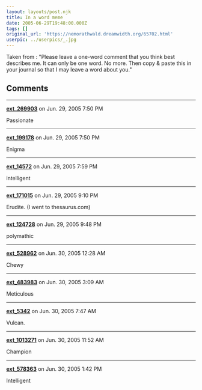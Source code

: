 ```yaml
---
layout: layouts/post.njk
title: In a word meme
date: 2005-06-29T19:48:00.000Z
tags: []
original_url: 'https://nemorathwald.dreamwidth.org/65702.html'
userpic: ../userpics/_.jpg
---
```

Taken from : "Please leave a one-word comment that you think best describes me. It can only be one word. No more. Then copy & paste this in your journal so that I may leave a word about you."

## Comments

---

**[ext_269903](https://www.dreamwidth.org/users/ext_269903)** on Jun. 29, 2005 7:50 PM

Passionate

---

**[ext_199178](https://www.dreamwidth.org/users/ext_199178)** on Jun. 29, 2005 7:50 PM

Enigma

---

**[ext_14572](https://www.dreamwidth.org/users/ext_14572)** on Jun. 29, 2005 7:59 PM

intelligent

---

**[ext_171015](https://www.dreamwidth.org/users/ext_171015)** on Jun. 29, 2005 9:10 PM

Erudite. (I went to thesaurus.com)

---

**[ext_124728](https://www.dreamwidth.org/users/ext_124728)** on Jun. 29, 2005 9:48 PM

polymathic

---

**[ext_528962](https://www.dreamwidth.org/users/ext_528962)** on Jun. 30, 2005 12:28 AM

Chewy

---

**[ext_483983](https://www.dreamwidth.org/users/ext_483983)** on Jun. 30, 2005 3:09 AM

Meticulous

---

**[ext_5342](https://www.dreamwidth.org/users/ext_5342)** on Jun. 30, 2005 7:47 AM

Vulcan.

---

**[ext_1013271](https://www.dreamwidth.org/users/ext_1013271)** on Jun. 30, 2005 11:52 AM

Champion

---

**[ext_578363](https://www.dreamwidth.org/users/ext_578363)** on Jun. 30, 2005 1:42 PM

Intelligent

